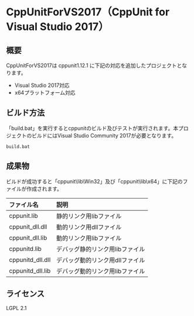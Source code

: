 # CppUnitForVS2017（CppUnit for Visual Studio 2017）


## 概要

CppUnitForVS2017は cppunit1.12.1 に下記の対応を追加したプロジェクトとなります。

* Visual Studio 2017対応
* x64プラットフォーム対応

## ビルド方法

「build.bat」を実行するとcppunitのビルド及びテストが実行されます。本プロジェクトのビルドにはVisual Studio Community 2017が必要となります。

    build.bat

## 成果物

ビルドが成功すると「cppunit\lib\Win32」及び「cppunit\lib\x64」に下記のファイルが作成されます。

|ファイル名|説明|
|:--|:--|
|cppunit.lib|静的リンク用libファイル|
|cppunit_dll.dll|動的リンク用dllファイル|
|cppunit_dll.lib|動的リンク用libファイル|
|cppunitd.lib|デバッグ静的リンク用libファイル|
|cppunitd_dll.dll|デバッグ動的リンク用dllファイル|
|cppunitd_dll.lib|デバッグ動的リンク用libファイル|

## ライセンス
 LGPL 2.1